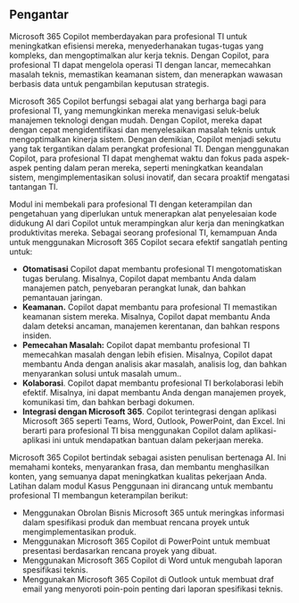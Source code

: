 
Pengantar
---
Microsoft 365 Copilot memberdayakan para profesional TI untuk meningkatkan efisiensi mereka, menyederhanakan tugas-tugas yang kompleks, dan mengoptimalkan alur kerja teknis. Dengan Copilot, para profesional TI dapat mengelola operasi TI dengan lancar, memecahkan masalah teknis, memastikan keamanan sistem, dan menerapkan wawasan berbasis data untuk pengambilan keputusan strategis.

Microsoft 365 Copilot berfungsi sebagai alat yang berharga bagi para profesional TI, yang memungkinkan mereka menavigasi seluk-beluk manajemen teknologi dengan mudah. Dengan Copilot, mereka dapat dengan cepat mengidentifikasi dan menyelesaikan masalah teknis untuk mengoptimalkan kinerja sistem. Dengan demikian, Copilot menjadi sekutu yang tak tergantikan dalam perangkat profesional TI. Dengan menggunakan Copilot, para profesional TI dapat menghemat waktu dan fokus pada aspek-aspek penting dalam peran mereka, seperti meningkatkan keandalan sistem, mengimplementasikan solusi inovatif, dan secara proaktif mengatasi tantangan TI.

Modul ini membekali para profesional TI dengan keterampilan dan pengetahuan yang diperlukan untuk menerapkan alat penyelesaian kode didukung AI dari Copilot untuk merampingkan alur kerja dan meningkatkan produktivitas mereka. Sebagai seorang profesional TI, kemampuan Anda untuk menggunakan Microsoft 365 Copilot secara efektif sangatlah penting untuk:

 -  **Otomatisasi** Copilot dapat membantu profesional TI mengotomatiskan tugas berulang. Misalnya, Copilot dapat membantu Anda dalam manajemen patch, penyebaran perangkat lunak, dan bahkan pemantauan jaringan.
 -  **Keamanan.** Copilot dapat membantu para profesional TI memastikan keamanan sistem mereka. Misalnya, Copilot dapat membantu Anda dalam deteksi ancaman, manajemen kerentanan, dan bahkan respons insiden.
 -  **Pemecahan Masalah:** Copilot dapat membantu profesional TI memecahkan masalah dengan lebih efisien. Misalnya, Copilot dapat membantu Anda dengan analisis akar masalah, analisis log, dan bahkan menyarankan solusi untuk masalah umum..
 -  **Kolaborasi**. Copilot dapat membantu profesional TI berkolaborasi lebih efektif. Misalnya, ini dapat membantu Anda dengan manajemen proyek, komunikasi tim, dan bahkan berbagi dokumen.
 -  **Integrasi dengan Microsoft 365**. Copilot terintegrasi dengan aplikasi Microsoft 365 seperti Teams, Word, Outlook, PowerPoint, dan Excel. Ini berarti para profesional TI bisa menggunakan Copilot dalam aplikasi-aplikasi ini untuk mendapatkan bantuan dalam pekerjaan mereka.

Microsoft 365 Copilot bertindak sebagai asisten penulisan bertenaga AI. Ini memahami konteks, menyarankan frasa, dan membantu menghasilkan konten, yang semuanya dapat meningkatkan kualitas pekerjaan Anda. Latihan dalam modul Kasus Penggunaan ini dirancang untuk membantu profesional TI membangun keterampilan berikut:

 -  Menggunakan Obrolan Bisnis Microsoft 365 untuk meringkas informasi dalam spesifikasi produk dan membuat rencana proyek untuk mengimplementasikan produk.
 -  Menggunakan Microsoft 365 Copilot di PowerPoint untuk membuat presentasi berdasarkan rencana proyek yang dibuat.
 -  Menggunakan Microsoft 365 Copilot di Word untuk mengubah laporan spesifikasi teknis.
 -  Menggunakan Microsoft 365 Copilot di Outlook untuk membuat draf email yang menyoroti poin-poin penting dari laporan spesifikasi teknis.
